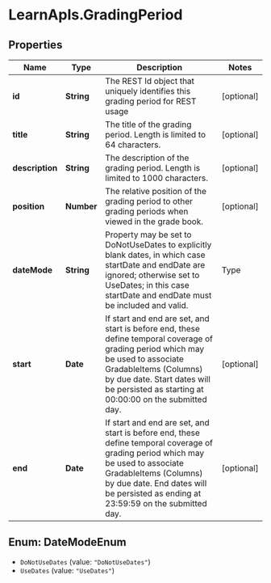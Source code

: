 # LearnApIs.GradingPeriod

## Properties
Name | Type | Description | Notes
------------ | ------------- | ------------- | -------------
**id** | **String** | The REST Id object that uniquely identifies this grading period for REST usage | [optional] 
**title** | **String** | The title of the grading period. Length is limited to 64 characters. | [optional] 
**description** | **String** | The description of the grading period. Length is limited to 1000 characters. | [optional] 
**position** | **Number** | The relative position of the grading period to other grading periods when viewed in the grade book. | [optional] 
**dateMode** | **String** | Property may be set to DoNotUseDates to explicitly blank dates,  in which case startDate and endDate are ignored; otherwise set to  UseDates; in this case startDate and endDate must be included and valid.   | Type      | Description  | --------- | --------- | | DoNotUseDates | Do not use dates | | UseDates | Use dates |  | [optional] 
**start** | **Date** | If start and end are set, and start is before end, these define temporal  coverage of grading period which may be used to associate GradableItems (Columns) by due date. Start dates will be persisted as starting at  00:00:00 on the submitted day. | [optional] 
**end** | **Date** | If start and end are set, and start is before end, these define temporal  coverage of grading period which may be used to associate GradableItems (Columns) by due date. End dates will be persisted as ending at  23:59:59 on the submitted day. | [optional] 

<a name="DateModeEnum"></a>
## Enum: DateModeEnum

* `DoNotUseDates` (value: `"DoNotUseDates"`)
* `UseDates` (value: `"UseDates"`)

